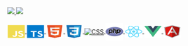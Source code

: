 <div>
  <a href="https://github.com/mariaclaudiapio">
  <img height="176em" src="https://github-readme-stats.vercel.app/api?username=mariaclaudiapio&show_icons=true&theme=dracula&include_all_commits=true&count_private=true"/>
  <img height="176em" src="https://github-readme-stats.vercel.app/api/top-langs/?username=mariaclaudiapio&layout=compact&langs_count=7&theme=dracula"/>
</div>
<div style="display: inline_block"><br>
  <img align="center" alt="Js" height="30" width="40" //src="https://raw.githubusercontent.com/devicons/devicon/master/icons/javascript/javascript-plain.svg">
  <img align="center" alt="Ts" height="30" width="40" //src="https://raw.githubusercontent.com/devicons/devicon/master/icons/typescript/typescript-plain.svg">  
  <img align="center" alt="HTML" height="30" width="40" src="https://raw.githubusercontent.com/devicons/devicon/master/icons/html5/html5-original.svg">
  <img align="center" alt="CSS" height="30" width="40" src="https://raw.githubusercontent.com/devicons/devicon/master/icons/css3/css3-original.svg">
  <img align="center" alt="CSS" height="30" width="40" //src="https://cdn.jsdelivr.net/gh/devicons/devicon/icons/sass/sass-original.svg">
  <img align="center" alt="PHP" height="40" width="40" //src="https://raw.githubusercontent.com/devicons/devicon/master/icons/php/php-original.svg">
  <img align="center" alt="React" height="30" width="40" //src="https://raw.githubusercontent.com/devicons/devicon/master/icons/react/react-original.svg">
  <img align="center" alt="Vue" height="30" width="40" //src="https://raw.githubusercontent.com/devicons/devicon/master/icons/vuejs/vuejs-original.svg">
  <img align="center" alt="Angular" height="30" width="40" //src="https://raw.githubusercontent.com/devicons/devicon/master/icons/angularjs/angularjs-original.svg">
</div>
